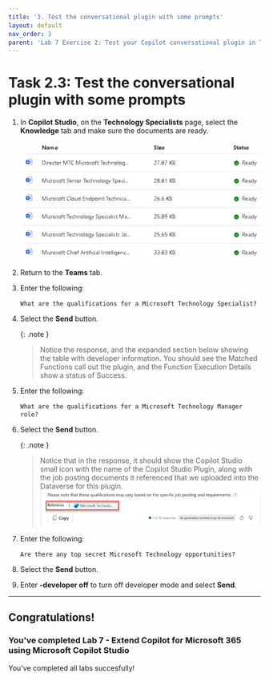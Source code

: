 ```yaml
---
title: '3. Test the conversational plugin with some prompts'
layout: default
nav_order: 3
parent: 'Lab 7 Exercise 2: Test your Copilot conversational plugin in Teams'
---
```


# Task 2.3: Test the conversational plugin with some prompts

 
1. In **Copilot Studio**, on the **Technology Specialists** page, select the **Knowledge** tab and make sure the documents are ready.

    ![a25.jpg](../media/lab7/a25.jpg) 


1. Return to the **Teams** tab. 

 
1. Enter the following: 

    ```
	What are the qualifications for a Microsoft Technology Specialist?
	```

1. Select the **Send** button.
	
    {: .note }
    > Notice the response, and the expanded section below showing the table with developer information.
    > You should see the Matched Functions call out the plugin, and the Function Execution Details show a status of Success.  


1. Enter the following: 

    ```
	What are the qualifications for a Microsoft Technology Manager role?
	```

1. Select the **Send** button.

    {: .note }
	> Notice that in the response, it should show the Copilot Studio small icon with the name of the Copilot Studio Plugin, along with the job posting documents it referenced that we uploaded into the Dataverse for this plugin. 
    > ![a24.jpg](../media/lab7/a24.jpg) 

1. Enter the following: 

    ```
	Are there any top secret Microsoft Technology opportunities?
	```

1. Select the **Send** button.


1. Enter **-developer off** to turn off developer mode and select **Send**.

---

## **Congratulations!**  

### You've completed Lab 7 - Extend Copilot for Microsoft 365 using Microsoft Copilot Studio

You've completed all labs succesfully!